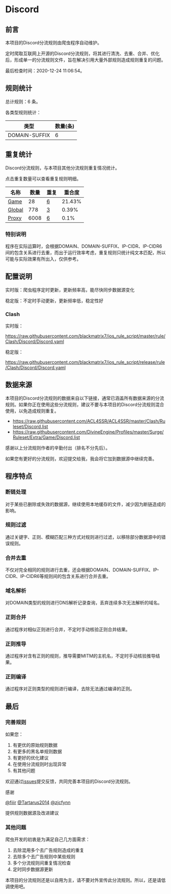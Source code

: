 # Discord

## 前言

本项目的Discord分流规则由爬虫程序自动维护。

定时爬取互联网上开源的Discord分流规则，将其进行清洗、去重、合并、优化后，形成单一的分流规则文件，旨在解决引用大量外部规则造成规则重复的问题。




最后检查时间：2020-12-24 11:06:54。

## 规则统计

总计规则：6 条。

各类型规则统计：

| 类型 | 数量(条) |
| ---- | ---- |
| DOMAIN-SUFFIX | 6 |
## 重复统计

Discord分流规则，与本项目其他分流规则重复情况统计。

点击重复数量可以查看重复规则明细。

| 名称 | 数量 | 重复 | 重合度 |
| ---- | ---- | ---- | ------ |
|  [Game](https://github.com/blackmatrix7/ios_rule_script/tree/master/rule/Clash/Game)    | 28   | [6](https://raw.githubusercontent.com/blackmatrix7/ios_rule_script/master/rule/Clash/Discord/Repeat.list)   |   21.43% |
|  [Global](https://github.com/blackmatrix7/ios_rule_script/tree/master/rule/Clash/Global)    | 778   | [3](https://raw.githubusercontent.com/blackmatrix7/ios_rule_script/master/rule/Clash/Discord/Repeat.list)   |   0.39% |
|  [Proxy](https://github.com/blackmatrix7/ios_rule_script/tree/master/rule/Clash/Proxy)    | 6008   | [6](https://raw.githubusercontent.com/blackmatrix7/ios_rule_script/master/rule/Clash/Discord/Repeat.list)   |   0.1% |
### 特别说明
程序在实际运算时，会根据DOMAIN、DOMAIN-SUFFIX、IP-CIDR、IP-CIDR6间的包含关系进行去重，而出于运行效率考虑，重复规则只统计纯文本匹配，所以可能与实际效果有所出入，仅供参考。

## 配置说明

实时版：爬虫程序定时更新，更新频率高，能尽快同步数据源变化

稳定版：不定时手动更新，更新频率低，稳定性好

### Clash 
实时版：

https://raw.githubusercontent.com/blackmatrix7/ios_rule_script/master/rule/Clash/Discord/Discord.yaml

稳定版：

https://raw.githubusercontent.com/blackmatrix7/ios_rule_script/release/rule/Clash/Discord/Discord.yaml

## 数据来源

本项目的Discord分流规则的数据来自以下链接，通常已涵盖所有数据来源的分流规则。如果你正在使用这些分流规则，建议不要与本项目的Discord分流规则混合使用，以免造成规则重复。

- https://raw.githubusercontent.com/ACL4SSR/ACL4SSR/master/Clash/Ruleset/Discord.list
- https://raw.githubusercontent.com/DivineEngine/Profiles/master/Surge/Ruleset/Extra/Game/Discord.list


感谢以上分流规则作者的辛勤付出（排名不分先后）。

如果您有更好的分流规则，欢迎提交给我，我会将它加到数据源中继续完善。

## 程序特点

### 断链处理

对于某些已删除或失效的数据源，继续使用本地缓存的文件，减少因为断链造成的影响。

### 规则过滤

通过关键字、正则、模糊匹配三种方式对规则进行过滤，以移除部分数据源中的错误规则。

### 合并去重

不仅对完全相同的规则进行去重，还会根据DOMAIN、DOMAIN-SUFFIX、IP-CIDR、IP-CIDR6等规则间的包含关系进行合并去重。

### 域名解析

对DOMAIN类型的规则进行DNS解析记录查询，丢弃连续多次无法解析的域名。

### 正则合并

通过程序对相似正则进行合并，不定时手动核验正则合并结果。

### 正则推导

通过程序对含有正则的规则，推导需要MITM的主机名，不定时手动核验推导结果。

### 正则编译

通过程序对正则类型的规则进行编译，去除无法通过编译的正则。

## 最后

### 完善规则

如果您：

1. 有更优的原始规则数据
2. 有更多的黑名单规则数据
3. 有更好的优化建议
4. 在使用分流规则时出现异常
5. 有其他问题

欢迎通过[issues](https://github.com/blackmatrix7/ios_rule_script/issues/new)提交反馈，共同完善本项目的Discord分流规则。

感谢

[@fiiir](https://github.com/fiiir) [@Tartarus2014](https://github.com/Tartarus2014) [@zjcfynn](https://github.com/zjcfynn) 

提供规则数据源及改进建议

### 其他问题

爬虫开发的初衷是为满足自己几方面需求：

1. 去除混用多个去广告规则造成的重复
2. 去除多个去广告规则中某些规则
3. 多个分流规则间重复情况检查
4. 定时同步数据源更新

本项目的分流规则还是以自用为主，请不要对外宣传此分流规则。所以，还是请低调使用吧。
